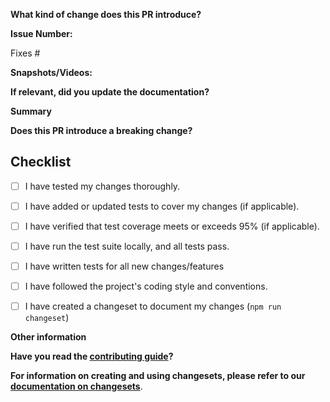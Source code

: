 <!--
Thank you for contributing to Caravan! Please provide the following details to help us review your pull request efficiently.
-->

**What kind of change does this PR introduce?**

<!-- E.g. a bugfix, feature, refactoring, etc… -->

**Issue Number:**

Fixes #<!--Add related issue number here.-->

**Snapshots/Videos:**

<!--Add snapshots or videos wherever possible.-->

**If relevant, did you update the documentation?**

<!--Add link to Talawa-Docs.-->

**Summary**

<!-- Explain the **motivation** for making this change. What existing problem does the pull request solve? -->
<!-- Try to link to an open issue for more information. -->

**Does this PR introduce a breaking change?**

<!-- If this PR introduces a breaking change, please describe the impact and a migration path for existing applications. -->

## Checklist
- [ ] I have tested my changes thoroughly.
- [ ] I have added or updated tests to cover my changes (if applicable).
- [ ] I have verified that test coverage meets or exceeds 95% (if applicable).
- [ ] I have run the test suite locally, and all tests pass.
- [ ] I have written tests for all new changes/features
- [ ] I have followed the project's coding style and conventions.
- [ ] I have created a changeset to document my changes (`` npm run changeset ``)




**Other information**

<!--Add extra information about this PR here-->

**Have you read the [contributing guide](https://github.com/caravan-bitcoin/caravan/blob/main/apps/coordinator/CONTRIBUTING.md)?**

**For information on creating and using changesets, please refer to our [documentation on changesets](https://github.com/caravan-bitcoin/caravan?tab=readme-ov-file#changesets)**.

<!--Yes or No-->